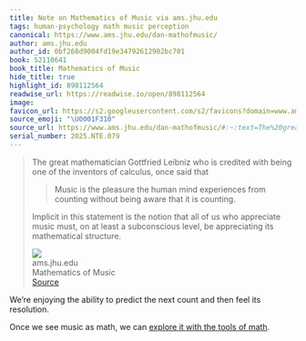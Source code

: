 ```yaml
---
title: Note on Mathematics of Music via ams.jhu.edu
tags: human-psychology math music perception
canonical: https://www.ams.jhu.edu/dan-mathofmusic/
author: ams.jhu.edu
author_id: 0bf268d9004fd19e34792612902bc701
book: 52110641
book_title: Mathematics of Music
hide_title: true
highlight_id: 898112564
readwise_url: https://readwise.io/open/898112564
image:
favicon_url: https://s2.googleusercontent.com/s2/favicons?domain=www.ams.jhu.edu
source_emoji: "\U0001F310"
source_url: https://www.ams.jhu.edu/dan-mathofmusic/#:~:text=The%20great%20mathematician,its%20mathematical%20structure.
serial_number: 2025.NTE.079
---
```

> The great mathematician Gottfried Leibniz who is credited with being one of the inventors of calculus, once said that
> 
> > Music is the pleasure the human mind experiences from counting without being aware that it is counting.
> 
> Implicit in this statement is the notion that all of us who appreciate music must, on at least a subconscious level, be appreciating its mathematical structure.
> <div class="quoteback-footer"><div class="quoteback-avatar"><img class="mini-favicon" src="https://s2.googleusercontent.com/s2/favicons?domain=www.ams.jhu.edu"></div><div class="quoteback-metadata"><div class="metadata-inner"><span style="display:none">FROM:</span><div aria-label="ams.jhu.edu" class="quoteback-author"> ams.jhu.edu</div><div aria-label="Mathematics of Music" class="quoteback-title"> Mathematics of Music</div></div></div><div class="quoteback-backlink"><a target="_blank" aria-label="go to the full text of this quotation" rel="noopener" href="https://www.ams.jhu.edu/dan-mathofmusic/#:~:text=The%20great%20mathematician,its%20mathematical%20structure." class="quoteback-arrow"> Source</a></div></div>

We’re enjoying the ability to predict the next count and then feel its resolution.

Once we see music as math, we can [explore it with the tools of math](https://www.joshbeckman.org/notes/799180265).
